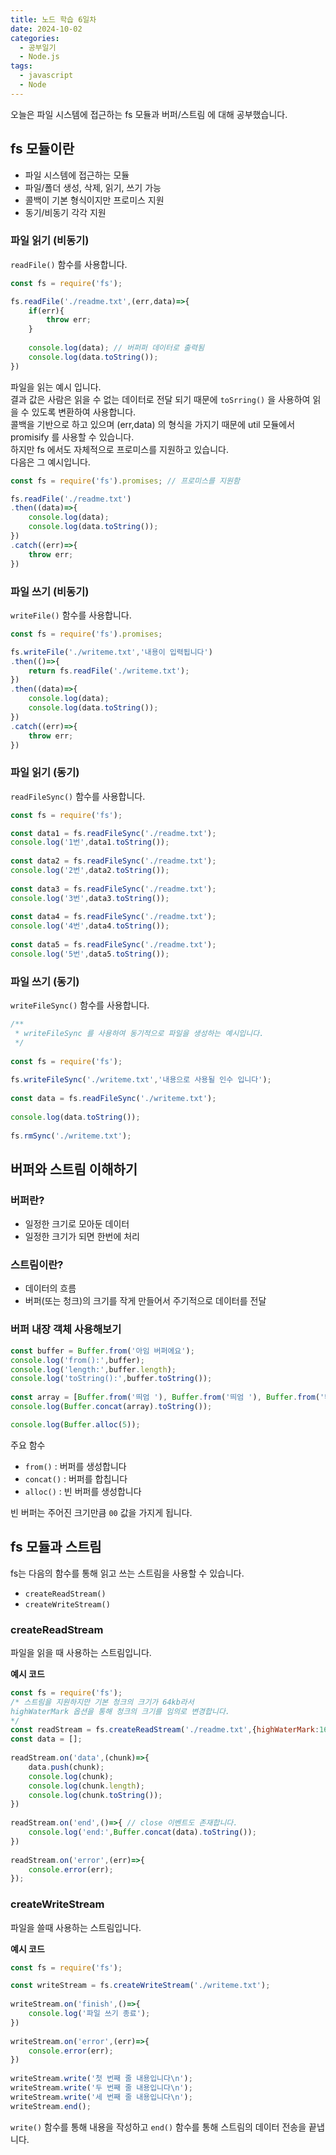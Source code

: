 ```yaml
---
title: 노드 학습 6일차
date: 2024-10-02
categories:
  - 공부일기
  - Node.js
tags:
  - javascript
  - Node
---
```

오늘은 파일 시스템에 접근하는 fs 모듈과 버퍼/스트림 에 대해 공부했습니다.  

## fs 모듈이란
- 파일 시스템에 접근하는 모듈
- 파일/폴더 생성, 삭제, 읽기, 쓰기 가능
- 콜백이 기본 형식이지만 프로미스 지원
- 동기/비동기 각각 지원


### 파일 읽기 (비동기)

`readFile()` 함수를 사용합니다.  

```javascript
const fs = require('fs');

fs.readFile('./readme.txt',(err,data)=>{
    if(err){
        throw err;
    }
  
    console.log(data); // 버퍼퍼 데이터로 출력됨
    console.log(data.toString());
})
```

파일을 읽는 예시 입니다.  
결과 값은 사람은 읽을 수 없는 데이터로 전달 되기 때문에 `toSrring()` 을 사용하여 읽을 수 있도록 변환하여 사용합니다.  
콜백을 기반으로 하고 있으며 (err,data) 의 형식을 가지기 때문에 util 모듈에서 promisify 를 사용할 수 있습니다.  
하지만 fs 에서도 자체적으로 프로미스를 지원하고 있습니다.  
다음은 그 예시입니다.  

```javascript
const fs = require('fs').promises; // 프로미스를 지원함

fs.readFile('./readme.txt')
.then((data)=>{
    console.log(data);
    console.log(data.toString());
})
.catch((err)=>{
    throw err;
})
```

### 파일 쓰기 (비동기)

`writeFile()` 함수를 사용합니다.  

```javascript
const fs = require('fs').promises;

fs.writeFile('./writeme.txt','내용이 입력됩니다')
.then(()=>{
    return fs.readFile('./writeme.txt');
})
.then((data)=>{
    console.log(data);
    console.log(data.toString());
})
.catch((err)=>{
    throw err;
})
```


### 파일 읽기 (동기)

`readFileSync()` 함수를 사용합니다.  

```javascript
const fs = require('fs');

const data1 = fs.readFileSync('./readme.txt');
console.log('1번',data1.toString());
  
const data2 = fs.readFileSync('./readme.txt');
console.log('2번',data2.toString());
  
const data3 = fs.readFileSync('./readme.txt');
console.log('3번',data3.toString());
  
const data4 = fs.readFileSync('./readme.txt');
console.log('4번',data4.toString());
  
const data5 = fs.readFileSync('./readme.txt');
console.log('5번',data5.toString());
```

### 파일 쓰기 (동기)

`writeFileSync()` 함수를 사용합니다.

```javascript
/**
 * writeFileSync 를 사용하여 동기적으로 파일을 생성하는 예시입니다.
 */
  
const fs = require('fs');
  
fs.writeFileSync('./writeme.txt','내용으로 사용될 인수 입니다');
  
const data = fs.readFileSync('./writeme.txt');
  
console.log(data.toString());
  
fs.rmSync('./writeme.txt');
```


## 버퍼와 스트림 이해하기

### 버퍼란?
- 일정한 크기로 모아둔 데이터
- 일정한 크기가 되면 한번에 처리

### 스트림이란?
- 데이터의 흐름
- 버퍼(또는 청크)의 크기를 작게 만들어서 주기적으로 데이터를 전달

### 버퍼 내장 객체 사용해보기

```javascript
const buffer = Buffer.from('아임 버퍼에요');
console.log('from():',buffer);
console.log('length:',buffer.length);
console.log('toString():',buffer.toString());
  
const array = [Buffer.from('띄엄 '), Buffer.from('띄엄 '), Buffer.from('띄어쓰기')];
console.log(Buffer.concat(array).toString());

console.log(Buffer.alloc(5));
```

주요 함수
- `from()` : 버퍼를 생성합니다
- `concat()` : 버퍼를 합칩니다
- `alloc()` : 빈 버퍼를 생성합니다

빈 버퍼는 주어진 크기만큼 `00` 값을 가지게 됩니다.

## fs 모듈과 스트림
fs는 다음의 함수를 통해 읽고 쓰는 스트림을 사용할 수 있습니다.  
- `createReadStream()`
- `createWriteStream()`

### createReadStream
파일을 읽을 때 사용하는 스트림입니다.  

**예시 코드**

```javascript
const fs = require('fs');
/* 스트림을 지원하지만 기본 청크의 크기가 64kb라서 
highWaterMark 옵션을 통해 청크의 크기를 임의로 변경합니다.
*/
const readStream = fs.createReadStream('./readme.txt',{highWaterMark:16} );
const data = [];
  
readStream.on('data',(chunk)=>{
    data.push(chunk);
    console.log(chunk);
    console.log(chunk.length);
    console.log(chunk.toString());
})
  
readStream.on('end',()=>{ // close 이벤트도 존재합니다.
    console.log('end:',Buffer.concat(data).toString());
})
  
readStream.on('error',(err)=>{
    console.error(err);
});
```

### createWriteStream
파일을 쓸때 사용하는 스트림입니다.

**예시 코드**

```javascript
const fs = require('fs');

const writeStream = fs.createWriteStream('./writeme.txt');
  
writeStream.on('finish',()=>{
    console.log('파일 쓰기 종료');
})
  
writeStream.on('error',(err)=>{
    console.error(err);
})
  
writeStream.write('첫 번째 줄 내용입니다\n');
writeStream.write('두 번째 줄 내용입니다\n');
writeStream.write('세 번째 줄 내용입니다\n');
writeStream.end();
```

`write()` 함수를 통해 내용을 작성하고 `end()` 함수를 통해 스트림의 데이터 전송을 끝냅니다.

